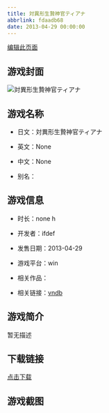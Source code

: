 ```yaml
---
title: 対異形生贄神官ティアナ
abbrlink: fdaadb68
date: 2013-04-29 00:00:00
---
```

[编辑此页面](https://github.com/ACG-3/ADV3-source/blob/main/source/_posts/games/%E5%AF%BE%E7%95%B0%E5%BD%A2%E7%94%9F%E8%B4%84%E7%A5%9E%E5%AE%98%E3%83%86%E3%82%A3%E3%82%A2%E3%83%8A.md)

## 游戏封面

![対異形生贄神官ティアナ](https%3A//pan.timero.xyz/onedrive/img_lib_001/%E5%AF%BE%E7%95%B0%E5%BD%A2%E7%94%9F%E8%B4%84%E7%A5%9E%E5%AE%98%E3%83%86%E3%82%A3%E3%82%A2%E3%83%8A_cover.avif)


## 游戏名称

- 日文：対異形生贄神官ティアナ
- 英文：None
- 中文：None

- 别名：


## 游戏信息

- 时长：none h
- 开发者：ifdef
- 发售日期：2013-04-29
- 游戏平台：win
- 相关作品：

- 相关链接：[vndb](https://vndb.org/v15834)


## 游戏简介

暂无描述


## 下载链接

[点击下载](https://pan.timero.xyz/onedrive/adv_lib_001/%E5%AF%BE%E7%95%B0%E5%BD%A2%E7%94%9F%E8%B4%84%E7%A5%9E%E5%AE%98%E3%83%86%E3%82%A3%E3%82%A2%E3%83%8A)


## 游戏截图


